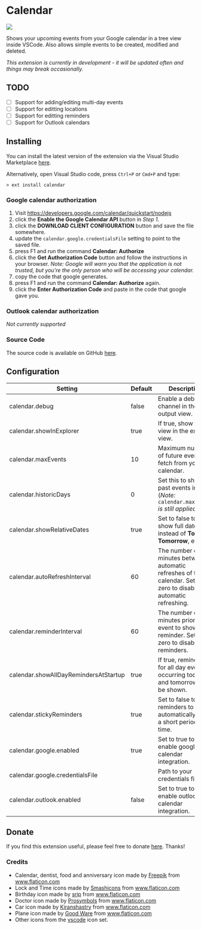 # Calendar

<img src="https://raw.githubusercontent.com/Gruntfuggly/calendar/master/resources/screenshot.png">

Shows your upcoming events from your Google calendar in a tree view inside VSCode. Also allows simple
events to be created, modified and deleted.

*This extension is currently in development - it will be updated often and things may break occasionally.*

## TODO

- [ ] Support for adding/editing multi-day events
- [ ] Support for editting locations
- [ ] Support for editting reminders
- [ ] Support for Outlook calendars

## Installing

You can install the latest version of the extension via the Visual Studio Marketplace [here](https://marketplace.visualstudio.com/items?itemName=Gruntfuggly.calendar).

Alternatively, open Visual Studio code, press `Ctrl+P` or `Cmd+P` and type:

    > ext install calendar

### Google calendar authorization

1. Visit https://developers.google.com/calendar/quickstart/nodejs
2. click the **Enable the Google Calendar API** button in *Step 1*.
3. click the **DOWNLOAD CLIENT CONFIGURATION** button and save the file somewhere.
4. update the `calendar.google.credentialsFile` setting to point to the saved file.
5. press F1 and run the command **Calendar: Authorize**
6. click the **Get Authorization Code** button and follow the instructions in your browser. *Note: Google will warn you that the application is not trusted, but you're the only person who will be accessing your calendar.*
7. copy the code that google generates.
8. press F1 and run the command **Calendar: Authorize** again.
9. click the **Enter Authorization Code** and paste in the code that google gave you.

### Outlook calendar authorization

*Not currently supported*

### Source Code

The source code is available on GitHub [here](https://github.com/Gruntfuggly/calendar).

## Configuration

| Setting                               | Default | Description                                                                                                     |
|---------------------------------------|---------|-----------------------------------------------------------------------------------------------------------------|
| calendar.debug                        | false   | Enable a debug channel in the output view.                                                                      |
| calendar.showInExplorer               | true    | If true, show the view in the explorer view.                                                                    |
| calendar.maxEvents                    | 10      | Maximum number of future events to fetch from your calendar.                                                    |
| calendar.historicDays                 | 0       | Set this to show past events in tree (*Note:* `calendar.maxEvents` *is still applied*).                         |
| calendar.showRelativeDates            | true    | Set to false to show full dates instead of **Today**, **Tomorrow**, etc.                                        |
| calendar.autoRefreshInterval          | 60      | The number of minutes between automatic refreshes of the calendar. Set to zero to disable automatic refreshing. |
| calendar.reminderInterval             | 60      | The number of minutes prior to an event to show a reminder. Set to zero to disable reminders.                   |
| calendar.showAllDayRemindersAtStartup | true    | If true, reminders for all day events occurring today and tomorrow will be shown.                               |
| calendar.stickyReminders              | true    | Set to false to allow reminders to close automatically after a short period of time.                            |
| calendar.google.enabled               | true    | Set to true to enable google calendar integration.                                                              |
| calendar.google.credentialsFile       |         | Path to your credentials file.                                                                                  |
| calendar.outlook.enabled              | false   | Set to true to enable outlook calendar integration.                                                             |
<!--
| calendar.outlook.clientId     | | Your client ID for your outlook calendar     |
| calendar.outlook.clientSecret | | Your client secret for your outlook calendar |
-->
## Donate

If you find this extension useful, please feel free to donate <a href="https://paypal.me/Gruntfuggly">here</a>. Thanks!

### Credits

- Calendar, dentist, food and anniversary icon made by <a href="https://www.flaticon.com/authors/freepik" title="Freepik">Freepik</a> from <a href="https://www.flaticon.com" title="Flaticon">www.flaticon.com</a>
- Lock and Time icons made by <a href="https://www.flaticon.com/authors/smashicons" title="Smashicons">Smashicons</a> from <a href="https://www.flaticon.com" title="Flaticon">www.flaticon.com</a>
- Birthday icon made by <a href="https://www.flaticon.com/authors/srip" title="srip">srip</a> from <a href="https://www.flaticon.com/" title="Flaticon">www.flaticon.com</a>
- Doctor icon made by <a href="https://www.flaticon.com/authors/prosymbols" title="Prosymbols">Prosymbols</a> from <a href="https://www.flaticon.com/" title="Flaticon">www.flaticon.com</a>
- Car icon made by <a href="https://www.flaticon.com/authors/kiranshastry" title="Kiranshastry">Kiranshastry</a> from <a href="https://www.flaticon.com" title="Flaticon">www.flaticon.com</a>
- Plane icon made by <a href="https://www.flaticon.com/authors/good-ware" title="Good Ware">Good Ware</a> from <a href="https://www.flaticon.com/" title="Flaticon">www.flaticon.com</a>
- Other icons from the [vscode](https://github.com/microsoft/vscode-icons) icon set.